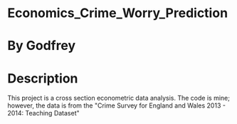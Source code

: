 # Economics_Crime_Worry_Prediction

# By Godfrey

# Description
This project is a cross section econometric data analysis. The code is mine; however, the data is from the "Crime Survey for England and Wales 2013 - 2014: Teaching Dataset"
